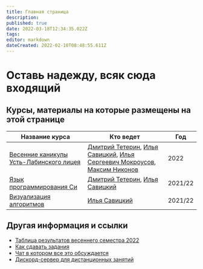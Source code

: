 ```yaml
---
title: Главная страница
description: 
published: true
date: 2022-03-18T12:34:35.022Z
tags: 
editor: markdown
dateCreated: 2022-02-10T08:48:55.611Z
---
```


# Оставь надежду, всяк сюда входящий

## Курсы, материалы на которые размещены на этой странице

|Название курса                                         |Кто ведет                                                                                 |Год    |
|-------------------------------------------------------|------------------------------------------------------------------------------------------|-------|
|[Весенние каникулы Усть-Лабинского лицея](/ull-spring) |[Дмитрий Тетерин](https://t.me/dimoha_zadira), [Илья Савицкий](https://t.me/ilya_savitsky), [Илья Сергеевич Мокроусов](https://t.me/mokill44), [Максим Никонов](https://t.me/xnikon)|2022   |
|[Язык программирования Си](/c-track)                   |[Дмитрий Тетерин](https://t.me/dimoha_zadira), [Илья Савицкий](https://t.me/ilya_savitsky)|2021/22|
|[Визуализация алгоритмов](/visualization)              |[Илья Савицкий](https://t.me/ilya_savitsky)                                               |2021/22|




## Другая информация и ссылки

 - [Таблица результатов весеннего семестра 2022](/credit-table)
 - [Как сдавать задания](/rules)
 - [Чат в котором все это обсуждается](https://t.me/+eev5LLcoiyMxMjAy)
 - [Дискорд-сервер для дистанционных занятий](https://discord.gg/sjU47D3reh)